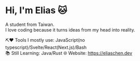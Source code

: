 # Hi, I'm Elias 🐱
A student from Taiwan.\
I love coding because it turns ideas from my head into reality.

⛏️❤️ Tools I mostly use: JavaScript(no typescript)/Svelte/React(Next.js)/Bash\
📚 Still Learning: Java/Rust
🌐 Website: https://eliaschen.dev
